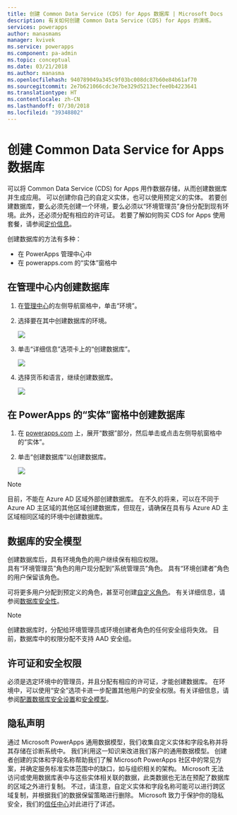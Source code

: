 ```yaml
---
title: 创建 Common Data Service (CDS) for Apps 数据库 | Microsoft Docs
description: 有关如何创建 Common Data Service (CDS) for Apps 的演练。
services: powerapps
author: manasmams
manager: kvivek
ms.service: powerapps
ms.component: pa-admin
ms.topic: conceptual
ms.date: 03/21/2018
ms.author: manasma
ms.openlocfilehash: 940789049a345c9f03bc008dc87b60e84b61af70
ms.sourcegitcommit: 2e7b621066cdc3e7be329d5213ecfee0b4223641
ms.translationtype: HT
ms.contentlocale: zh-CN
ms.lasthandoff: 07/30/2018
ms.locfileid: "39348802"
---
```

# <a name="create-a-common-data-service-for-apps-database"></a>创建 Common Data Service for Apps 数据库
可以将 Common Data Service (CDS) for Apps 用作数据存储，从而创建数据库并生成应用。 可以创建你自己的自定义实体，也可以使用预定义的实体。 若要创建数据库，要么必须先创建一个环境，要么必须以“环境管理员”身份分配到现有环境。此外，还必须分配有相应的许可证。 若要了解如何购买 CDS for Apps 使用套餐，请参阅[定价信息](pricing-billing-skus.md)。

创建数据库的方法有多种：

* 在 PowerApps 管理中心中
* 在 powerapps.com 的“实体”窗格中

## <a name="create-a-database-in-the-admin-center"></a>在管理中心内创建数据库
1. 在[管理中心](https://admin.powerapps.com)的左侧导航窗格中，单击“环境”。
    
2. 选择要在其中创建数据库的环境。
    
    ![](./media/create-database/environment-list-new.png)

3. 单击“详细信息”选项卡上的“创建数据库”。 
    
    ![](./media/create-database/Create-DB-From-Details.png)

4. 选择货币和语言，继续创建数据库。 
    
    ![](./media/create-database/DB-Choose-options.png)



## <a name="create-a-database-in-the-entities-pane-of-powerapps"></a>在 PowerApps 的“实体”窗格中创建数据库
1. 在 [powerapps.com](https://web.powerapps.com) 上，展开“数据”部分，然后单击或点击左侧导航窗格中的“实体”。

2. 单击“创建数据库”以创建数据库。

    ![](./media/create-database/Create-DB-From-Entities.png)

> [!NOTE]
> 目前，不能在 Azure AD 区域外部创建数据库。 在不久的将来，可以在不同于 Azure AD 主区域的其他区域创建数据库，但现在，请确保在具有与 Azure AD 主区域相同区域的环境中创建数据库。

## <a name="security-model-for-the-databases"></a>数据库的安全模型
创建数据库后，具有环境角色的用户继续保有相应权限。  
    具有“环境管理员”角色的用户现分配到“系统管理员”角色。 具有“环境创建者”角色的用户保留该角色。

可将更多用户分配到预定义的角色，甚至可创建[自定义角色][1]。 有关详细信息，请参阅[数据库安全性](database-security.md)。

> [!NOTE]
> 创建数据库时，分配给环境管理员或环境创建者角色的任何安全组将失效。 目前，数据库中的权限分配不支持 AAD 安全组。


## <a name="license-and-security-permissions"></a>许可证和安全权限
必须是选定环境中的管理员，并且分配有相应的许可证，才能创建数据库。 在环境中，可以使用“安全”选项卡进一步配置其他用户的安全权限。有关详细信息，请参阅[配置数据库安全设置](database-security.md)和[安全模型](https://docs.microsoft.c../maker/common-data-service/entity-reference/security-model)。

## <a name="privacy-notice"></a>隐私声明
通过 Microsoft PowerApps 通用数据模型，我们收集自定义实体和字段名称并将其存储在诊断系统中。  我们利用这一知识来改进我们客户的通用数据模型。 创建者创建的实体和字段名称帮助我们了解 Microsoft PowerApps 社区中的常见方案，并确定服务标准实体范围中的缺口，如与组织相关的架构。 Microsoft 无法访问或使用数据库表中与这些实体相关联的数据，此类数据也无法在预配了数据库的区域之外进行复制。 不过，请注意，自定义实体和字段名称可能可以进行跨区域复制，并根据我们的数据保留策略进行删除。 Microsoft 致力于保护你的隐私安全，我们的[信任中心](https://www.microsoft.com/trustcenter/Privacy/default.aspx)对此进行了详述。


<!--Reference links in article-->
[1]: https://technet.microsoft.com/library/dn531130.aspx
